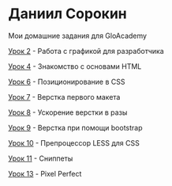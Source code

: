 

# Даниил Сорокин
Мои домашние задания для GloAcademy

[Урок 2](https://github.com/sorokinpix/sorokinpix.github.io/tree/main/lesson_2 "Моё домашнее задание урока №2") - Работа с графикой для разработчика

[Урок 4](https://sorokinpix.github.io/lesson_4/ "Моё домашнее задание урока №4") - Знакомство с основами HTML

[Урок 6](https://github.com/sorokinpix/sorokinpix.github.io/tree/main/lesson_6 "Моё домашнее задание урока №6") - Позиционирование в CSS

[Урок 7](https://sorokinpix.github.io/lesson_7/ "Моё домашнее задание урока №7") - Верстка первого макета

[Урок 8](https://sorokinpix.github.io/lesson_8/ "Моё домашнее задание урока №8") - Ускорение верстки в разы

[Урок 9](https://sorokinpix.github.io/lesson_9/ "Моё домашнее задание урока №9") - Верстка при помощи bootstrap

[Урок 10](https://github.com/sorokinpix/sorokinpix.github.io/tree/main/lesson_10/css "Моё домашнее задание урока №10") - Препроцессор LESS для CSS

[Урок 11](https://github.com/sorokinpix/sorokinpix.github.io/tree/main/lesson_11 "Моё домашнее задание урока №11") - Сниппеты

[Урок 13](https://sorokinpix.github.io/lesson_13/ "Моё домашнее задание урока №13") - Pixel Perfect
